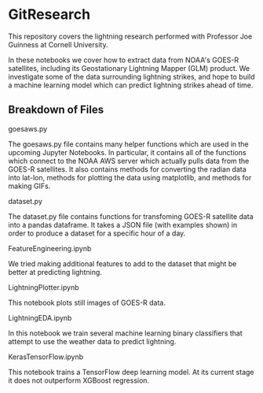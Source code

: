 # GitResearch
This repository covers the lightning research performed with Professor Joe Guinness at Cornell University.


In these notebooks we cover how to extract data from NOAA's GOES-R satellites, including its Geostationary Lightning Mapper (GLM) product. We investigate some of the data surrounding lightning strikes, and hope to build a machine learning model which can predict lightning strikes ahead of time. 

## Breakdown of Files

goesaws.py

The goesaws.py file contains many helper functions which are used in the upcoming Jupyter Notebooks. In particular, it contains all of the functions which connect to the NOAA AWS server which actually pulls data from the GOES-R satellites. It also contains methods for converting the radian data into lat-lon, methods for plotting the data using matplotlib, and methods for making GIFs. 

dataset.py

The dataset.py file contains functions for transfoming GOES-R satellite data into a pandas dataframe. It takes a JSON file (with examples shown) in order to produce a dataset for a specific hour of a day. 

FeatureEngineering.ipynb

We tried making additional features to add to the dataset that might be better at predicting lightning. 

LightningPlotter.ipynb

This notebook plots still images of GOES-R data. 

LightningEDA.ipynb

In this notebook we train several machine learning binary classifiers that attempt to use the weather data to predict lightning. 

KerasTensorFlow.ipynb

This notebook trains a TensorFlow deep learning model. At its current stage it does not outperform XGBoost regression. 
